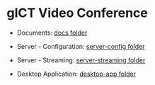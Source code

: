 # gICT Video Conference

- Documents: [docs folder](docs/)

- Server - Configuration: [server-config folder](server-config/)

- Server - Streaming: [server-streaming folder](server-config/)

- Desktop Application: [desktop-app folder](server-config/)

